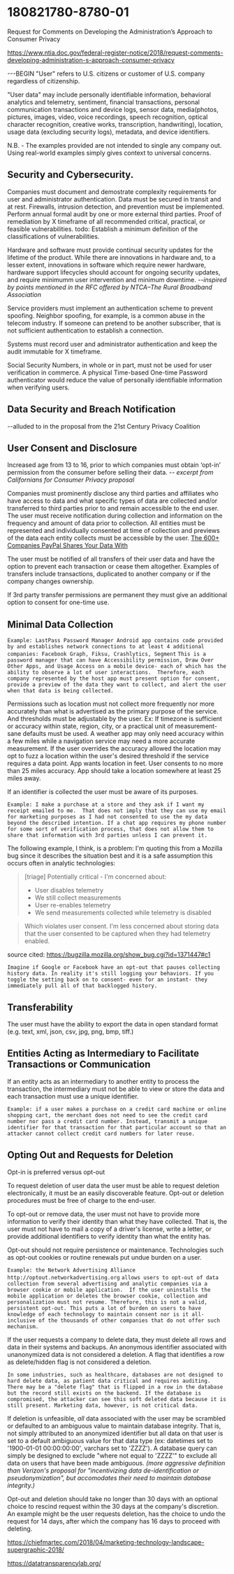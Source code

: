# 180821780-8780-01
Request for Comments on Developing the Administration’s Approach to Consumer Privacy

https://www.ntia.doc.gov/federal-register-notice/2018/request-comments-developing-administration-s-approach-consumer-privacy


---BEGIN
"User" refers to U.S. citizens or customer of U.S. company regardless of citizenship.

"User data" may include personally identifiable information, behavioral analytics and telemetry, sentiment, financial transactions, personal communication transactions and device logs, sensor data, media(photos, pictures, images, video, voice recordings, speech recognition, optical character recognition, creative works, transcription, handwriting), location, usage data (excluding security logs), metadata, and device identifiers.

N.B. - The examples provided are not intended to single any company out. Using real-world examples simply gives context to universal concerns.

## Security and Cybersecurity.

Companies must document and demostrate complexity requirements for user and administrator authentication.
Data must be secured in transit and at rest.
Firewalls, intrusion detection, and prevention must be implemented.
Perform annual formal audit by one or more external third parties. Proof of remediation by X timeframe of all recommended critical, practical, or feasible vulnerabilities.
todo: Establish a minimum definition of the classifications of vulnerabilities.

Hardware and software must provide continual security updates for the lifetime of the product.  While there are innovations in hardware and, to a lesser extent, innovations in software which require newer hardware, hardware support lifecycles should account for ongoing security updates, and require minimumm user intervention and minimum downtime. --_inspired by points mentioned in the RFC offered by NTCA–The Rural Broadband Association_

Service providers must implement an authentication scheme to prevent spoofing.  Neighbor spoofing, for example, is a common abuse in the telecom industry. If someone can pretend to be another subscriber, that is not sufficient authentication to establish a connection.

Systems must record user and administrator authentication and keep the audit immutable for X timeframe.

Social Security Numbers, in whole or in part, must not be used for user verification in commerce. A physical Time-based One-time Password authenticator would reduce the value of personally identifiable information when verifying users.

## Data Security and Breach Notification
--alluded to in the proposal from the 21st Century Privacy Coalition

## User Consent and Disclosure

Increased age from 13 to 16, prior to which companies must obtain ‘opt-in’ permission from the consumer before selling their data. -- _excerpt from Californians for Consumer Privacy proposal_

Companies must prominently disclose any third parties and affiliates who have access to data and what specific types of data are collected and/or transferred to third parties prior to and remain accessible to the end user. The user must receive notification during collection and information on the frequency and amount of data prior to collection. All entities must be represented and individually consented at time of collection and previews of the data each entity collects must be accessible by the user.
[The 600+ Companies PayPal Shares Your Data With](https://www.schneier.com/blog/archives/2018/03/the_600_compani.html)

The user must be notified of all transfers of their user data and have the option to prevent each transaction or cease them altogether.  Examples of transfers include transactions, duplicated to another company or if the company changes ownership.

If 3rd party transfer permissions are permanent they must give an additional option to consent for one-time use.

## Minimal Data Collection

`Example: LastPass Password Manager Android app contains code provided by and establishes network connections to at least 4 additional companies: Facebook Graph, Fiksu, Crashlytics, Segment`
`This is a password manager that can have Accessibility permission, Draw Over Other Apps, and Usage Access on a mobile device- each of which has the ability to observe a lot of user interactions.  Therefore, each company represented by the host app must present option for consent, provide a preview of the data they want to collect, and alert the user when that data is being collected.`

Permissions such as location must not collect more frequently nor more accurately than what is advertised as the primary purpose of the service. And thresholds must be adjustable by the user. Ex: If timezone is sufficient or accuracy within state, region, city, or a practical unit of measurement- sane defaults must be used. A weather app may only need accuracy within a few miles while a navigation service may need a more accurate measurement. If the user overrides the accuracy allowed the location may opt to fuzz a location within the user's desired threshold if the service requires a data point. App wants location in feet. User consents to no more than 25 miles accuracy. App should take a location somewhere at least 25 miles away.

If an identifier is collected the user must be aware of its purposes.

`Example: I make a purchase at a store and they ask if I want my receipt emailed to me.  That does not imply that they can use my email for marketing purposes as I had not consented to use the my data beyond the described intention. If a chat app requires my phone number for some sort of verification process, that does not allow them to share that information with 3rd parties unless I can prevent it.`

The following example, I think, is a problem:  I'm quoting this from a Mozilla bug since it describes the situation best and it is a safe assumption this occurs often in analytic technologies:
> [triage] Potentially critical - I'm concerned about:
> - User disables telemetry
> - We still collect measurements
> - User re-enables telemetry
> - We send measurements collected while telemetry is disabled

> Which violates user consent. I'm less concerned about storing data that the user consented to be captured when they had telemetry enabled.

source cited: https://bugzilla.mozilla.org/show_bug.cgi?id=1371447#c1

`Imagine if Google or Facebook have an opt-out that pauses collecting history data. In reality it's still logging your behaviors. If you toggle the setting back on to consent- even for an instant- they immediately pull all of that backlogged history.`

## Transferability

The user must have the ability to export the data in open standard format (e.g. text, xml, json, csv, jpg, png, bmp, tiff.)

## Entities Acting as Intermediary to Facilitate Transactions or Communication

If an entity acts as an intermediary to another entity to process the transaction, the intermediary must not be able to view or store the data and each transaction must use a unique identifier.

`Example: if a user makes a purchase on a credit card machine or online shopping cart, the merchant does not need to see the credit card number nor pass a credit card number. Instead, transmit a unique identifier for that transaction for that particular account so that an attacker cannot collect credit card numbers for later reuse.`

## Opting Out and Requests for Deletion

Opt-in is preferred versus opt-out

To request deletion of user data the user must be able to request deletion electronically, it must be an easily discoverable feature.  Opt-out or deletion procedures must be free of charge to the end-user.

To opt-out or remove data, the user must not have to provide more information to verify their identity than what they have collected. That is, the user must not have to mail a copy of a driver's license, write a letter, or provide additional identifiers to verify identity than what the entity has.

Opt-out should not require persistence or maintenance. Technologies such as opt-out cookies or routine renewals put undue burden on a user.

`Example: the Network Advertising Alliance http://optout.networkadvertising.org`
`allows users to opt-out of data collection from several advertising and analytic companies via a browser cookie or mobile application.  If the user uninstalls the mobile application or deletes the browser cookie, collection and personalization must not resume. Therefore, this is not a valid, persistent opt-out. This puts a lot of burden on users to have knowledge of each technology to maintain consent nor is it all-inclusive of the thousands of other companies that do not offer such mechanism.`

If the user requests a company to delete data, they must delete all rows and data in their systems and backups. An anonymous identifier associated with unanonymized data is not considered a deletion.  A flag that identifies a row as delete/hidden flag is not considered a deletion.

`In some industries, such as healthcare, databases are not designed to hard delete data, as patient data critical and requires auditing. There may be a "delete flag" that is flipped in a row in the database but the record still exists on the backend. If the database is compromised, the attacker can see this soft deleted data because it is still present. Marketing data, however, is not critical data.`

If deletion is unfeasible, _all_ data associated with the user may be scrambled or defaulted to an ambiguous value to maintain database integrity.  That is, not simply attributed to an anonymized identifier but all data on that user is set to a default ambiguous value for that data type (ex: datetimes set to '1900-01-01 00:00:00:00', varchars set to 'ZZZZ').  A database query can simply be designed to exclude "where not equal to 'ZZZZ'" to exclude all data on users that have been made ambiguous. _(more aggressive definition than Verizon's proposal for "incentivizing data de-identification or pseudonymization", but accomodates their need to maintain database integrity.)_

Opt-out and deletion should take no longer than 30 days with an optional choice to rescind request within the 30 days at the company's discretion.  An example might be the user requests deletion, has the choice to undo the request for 14 days, after which the company has 16 days to proceed with deleting.

https://chiefmartec.com/2018/04/marketing-technology-landscape-supergraphic-2018/

https://datatransparencylab.org/
